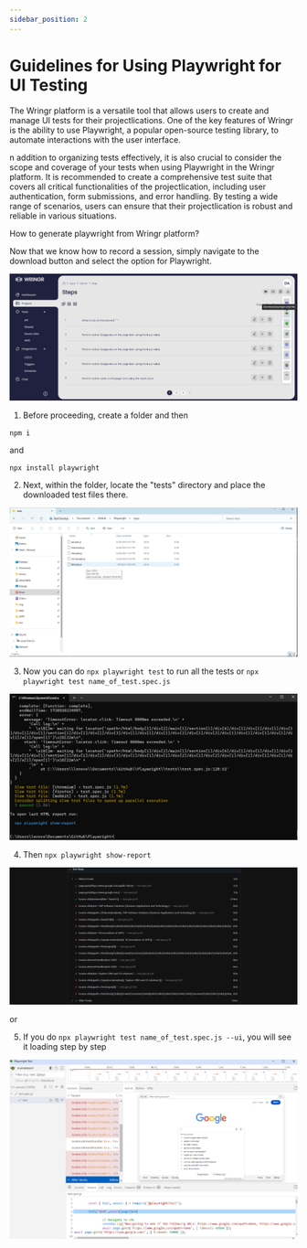 ```yaml
---
sidebar_position: 2
---
```


# Guidelines for Using Playwright for UI Testing

The Wringr platform is a versatile tool that allows users to create and manage UI tests for their projectlications. One of the key features of Wringr is the ability to use Playwright, a popular open-source testing library, to automate interactions with the user interface.

n addition to organizing tests effectively, it is also crucial to consider the scope and coverage of your tests when using Playwright in the Wringr platform. It is recommended to create a comprehensive test suite that covers all critical functionalities of the projectlication, including user authentication, form submissions, and error handling. By testing a wide range of scenarios, users can ensure that their projectlication is robust and reliable in various situations.

How to generate playwright from Wringr platform? 

Now that we know how to record a session, simply navigate to the download button and select the option for Playwright.

![Playwright](/img/playwright-1.png)

1. Before proceeding, create a folder and then

```
npm i
```
and 
```
npx install playwright
```
2. Next, within the folder, locate the "tests" directory and place the downloaded test files there.

![Playwright](/img/playwright-2.png)

3. Now you can do `npx playwright test` to run all the tests or `npx playwright test name_of_test.spec.js`

![Playwright](/img/playwright-3.png)

4. Then `npx playwright show-report`

![Playwright](/img/playwright-4.png)

or

5. If you do `npx playwright test name_of_test.spec.js --ui`, you will see it loading step by step

![Playwright](/img/playwright-5.png)
